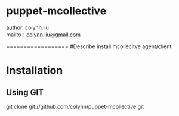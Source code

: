 # puppet-mcollective

author: colynn.liu  
mailto：colynn.liu@gmail.com

==================
#Describe
install mcollecitve agent/client.

# Installation
## Using GIT

git clone git://github.com/colynn/puppet-mcollective.git
